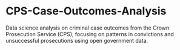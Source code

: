# CPS-Case-Outcomes-Analysis
Data science analysis on criminal case outcomes from the Crown Prosecution Service (CPS), focusing on patterns in convictions and unsuccessful prosecutions using open government data.
